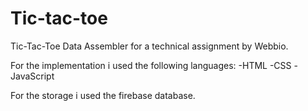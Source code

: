 # Tic-tac-toe
Tic-Tac-Toe Data Assembler for a technical assignment by Webbio.

For the implementation i used the following languages:
-HTML
-CSS
-JavaScript

For the storage i used the firebase database.
